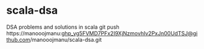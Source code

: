 # scala-dsa
DSA problems and solutions in scala
git push https://manooojmanu: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@github.com/manooojmanu/scala-dsa.git
